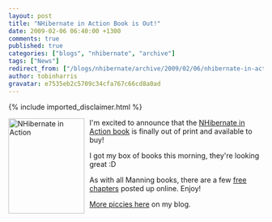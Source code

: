 ```yaml
---
layout: post
title: "NHibernate in Action Book is Out!"
date: 2009-02-06 06:40:00 +1300
comments: true
published: true
categories: ["blogs", "nhibernate", "archive"]
tags: ["News"]
redirect_from: ["/blogs/nhibernate/archive/2009/02/06/nhibernate-in-action-book-is-out.aspx/", "/blogs/nhibernate/archive/2009/02/06/nhibernate-in-action-book-is-out.html"]
author: tobinharris
gravatar: e7535eb2c5709c34cfa767c66cd8a0ad
---
```

{% include imported_disclaimer.html %}

<p><img src="https://www.manning.com/kuate/kuate_cover150.jpg" alt="NHibernate in Action" style="float: left; padding-right: 10px; padding-bottom: 10px;" width="150" height="188" /></p>
<p>I'm excited to announce that the <a title="NHibernate in Action at Manning Press" href="http://www.manning.com/kuate/">NHibernate in Action book</a> is finally out of print and available to buy!</p>
<p>I got my box of books this morning, they're looking great :D</p>
<p>As with all Manning books, there are a few <a title="NHibernate in Action at Manning Press" href="http://www.manning.com/kuate/">free chapters</a> posted up online. Enjoy!</p>
<p><a href="http://www.tobinharris.com/2009/2/5/nhibernate-in-action-has-arrived">More piccies here</a> on my blog.</p>
